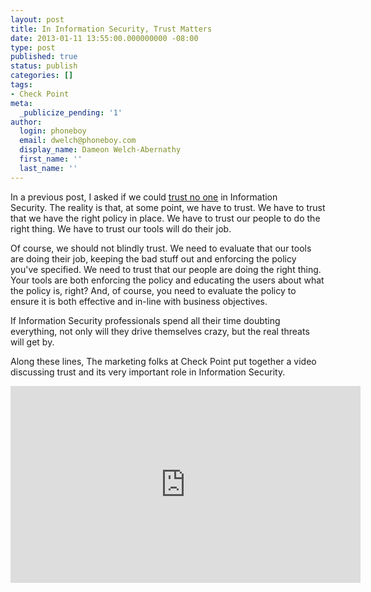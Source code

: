 ```yaml
---
layout: post
title: In Information Security, Trust Matters
date: 2013-01-11 13:55:00.000000000 -08:00
type: post
published: true
status: publish
categories: []
tags:
- Check Point
meta:
  _publicize_pending: '1'
author:
  login: phoneboy
  email: dwelch@phoneboy.com
  display_name: Dameon Welch-Abernathy
  first_name: ''
  last_name: ''
---
```

In a previous post, I asked if we could [trust no one](http://securitytheater.phoneboy.com/2012/12/13/trust-no-one/) in Information Security. The reality is
that, at some point, we have to trust. We have to trust that we have the right policy in place. We have to trust our people to do the right thing. We have to trust our tools will do their job.

Of course, we should not blindly trust. We need to evaluate that our tools are doing their job, keeping the bad stuff out and enforcing the policy you've specified. We need to trust that our people are doing the right thing. Your tools are both enforcing the policy and educating the users about what the policy is, right? And, of course, you need to evaluate the policy to ensure it is both effective and in-line with business objectives.

If Information Security professionals spend all their time doubting everything, not only will they drive themselves crazy, but the real threats will get by.

Along these lines, The marketing folks at Check Point put together a video discussing trust and its very important role in Information Security.

<center><iframe width="560" height="315" src="https://www.youtube.com/embed/hzVQ5O4l-_8" frameborder="0" allowfullscreen></iframe></center>
